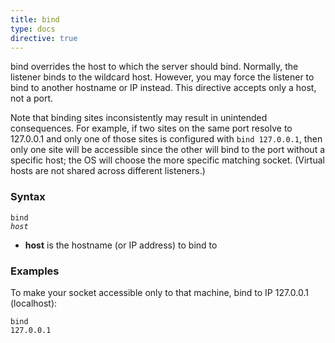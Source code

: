 ```yaml
---
title: bind
type: docs
directive: true
---
```


bind overrides the host to which the server should bind. Normally, the listener binds to the wildcard host. However, you may force the listener to bind to another hostname or IP instead. This directive accepts only a host, not a port.

Note that binding sites inconsistently may result in unintended consequences. For example, if two sites on the same port resolve to 127.0.0.1 and only one of those sites is configured with `bind 127.0.0.1`, then only one site will be accessible since the other will bind to the port without a specific host; the OS will choose the more specific matching socket. (Virtual hosts are not shared across different listeners.)

### Syntax

<code class="block"><span class="hl-directive">bind</span> <span class="hl-arg"><i>host</i></span></code>

*   **host** is the hostname (or IP address) to bind to

### Examples

To make your socket accessible only to that machine, bind to IP 127.0.0.1 (localhost):

<code class="block"><span class="hl-directive">bind</span> <span class="hl-arg">127.0.0.1</span></code>
